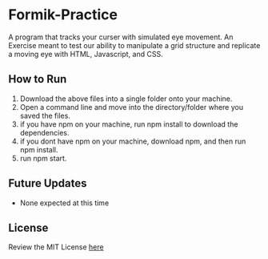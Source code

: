 # Formik-Practice

A program that tracks your curser with simulated eye movement. An Exercise meant to test our ability to manipulate a grid structure and replicate a moving eye with HTML, Javascript, and CSS. 

## How to Run

1. Download the above files into a single folder onto your machine. 
2. Open a command line and move into the directory/folder where you saved the files. 
3. if you have npm on your machine, run npm install to download the dependencies.
4. if you dont have npm on your machine, download npm, and then run npm install.
5. run npm start.

## Future Updates
* None expected at this time

## License 

Review the MIT License [here](https://github.com/ErMcGimsey/Formik-Practice/blob/main/LICENSE)
